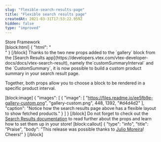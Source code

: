 ```yaml
---
slug: "flexible-search-results-page"
title: "Flexible search results page"
createdAt: 2021-03-31T17:53:22.959Z
hidden: false
type: "improved"
---
```


<div class="badge" id="store-framework">Store Framework</div>
[block:html]
{
  "html": "<br/>"
}
[/block]
Thanks to the two new props added to the `gallery` block from the [Search Results app](https://developers.vtex.com/vtex-developer-docs/docs/vtex-search-result), namely the`customSummaryInterval` and the `CustomSummary`,  it is now possible to build a custom product summary in your search result page. 

Together, both props allow you to choose a block to be rendered in a specific product interval.

[block:image]
{
  "images": [
    {
      "image": [
        "https://files.readme.io/ee5fb9e-gallery-custom.png",
        "gallery-custom.png",
        448,
        1392,
        "#d4d4d2"
      ],
      "caption": "Notice how the search results page above has a flexible layout to show fetched products."
    }
  ]
}
[/block]
Do not forget to check out the [Search Results documentation](https://developers.vtex.com/vtex-developer-docs/docs/vtex-search-result) to read further about the props and learn how to set them up in your store! 
[block:callout]
{
  "type": "info",
  "title": "Praise",
  "body": "This release was possible thanks to [Julio Moreira](https://github.com/juliomoreira)! Cheers!"
}
[/block]